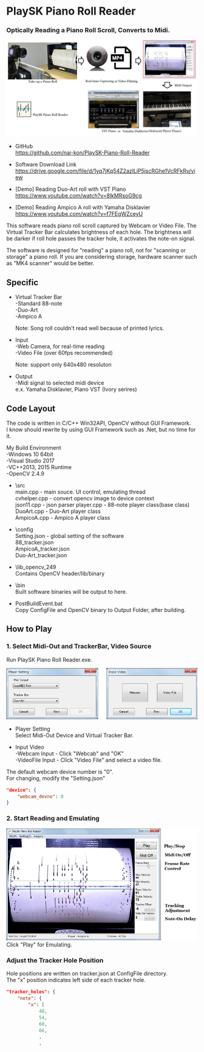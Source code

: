 # PlaySK Piano Roll Reader       
### Optically Reading a Piano Roll Scroll, Converts to Midi.

![Overall System](./docs/Overall_System.png)

- GitHub      
https://github.com/nai-kon/PlaySK-Piano-Roll-Reader

- Software Download Link  
https://drive.google.com/file/d/1yq7jKq54Z2azlLiP5jscRGhe1VcRFkRv/view


- [Demo] Reading Duo-Art roll with VST Piano   
https://www.youtube.com/watch?v=8lkMRsoG9cg
 

- [Demo] Reading Ampico A roll with Yamaha Disklavier     
https://www.youtube.com/watch?v=f7FEgWZceyU

This software reads piano roll scroll captured by Webcam or Video File. The Virtual Tracker Bar calculates brightness of each hole. The brightness will be darker if roll hole passes the tracker hole, it activates the note-on signal. 

The software is designed for "reading" a piano roll, not for "scanning or storage" a piano roll. If you are considering storage, hardware scanner such as "MK4 scanner" would be better. 

## Specific
- Virtual Tracker Bar   
    -Standard 88-note    
    -Duo-Art     
    -Ampico A

    Note: Song roll couldn't read well because of printed lyrics.

- Input     
    -Web Camera, for real-time reading         
    -Video File (over 60fps recommended)    

    Note: support only 640x480 resoluton

- Output    
    -Midi signal to selected midi device    
    e.x. Yamaha Disklavier, Piano VST (Ivory serires)
    
## Code Layout
The code is written in C/C++ Win32API, OpenCV without GUI Framework.  
I know should rewrite by using GUI Framework such as .Net, but no time for it.

My Build Environment    
-Windows 10 64bit    
-Visual Studio 2017     
-VC++2013, 2015 Runtime       
-OpenCV 2.4.9

- \src   
main.cpp - main souce. UI control, emulating thread       
cvhelper.cpp - convert opencv image to device context   
json11.cpp - json parser
player.cpp - 88-note player class(base class)       
DuoArt.cpp - Duo-Art player class     
AmpicoA.cpp - Ampico A player class

- \config       
Setting.json - global setting of the software   
88_tracker.json     
AmpicoA_tracker.json    
Duo-Art_tracker.json    

- \lib_opencv_249     
Contains OpenCV header/lib/binary

- \bin     
Built software binaries will be output to here.

- PostBuildEvent.bat      
Copy ConfigFile and OpenCV binary to Output Folder, after building.


## How to Play

### 1. Select Midi-Out and TrackerBar, Video Source

Run PlaySK Piano Roll Reader.exe.

![Player Setting](docs/Player_Setting.png)    
- Player Setting      
Select Midi-Out Device and Virtual Tracker Bar.

- Input Video     
-Webcam Input - Click "Webcab" and "OK"      
-VideoFile Input - Click "Video File" and select a video file.      

The default webcam device number is "0".     
For changing, modify the "Setting.json"      
```json
"device": {
    "webcam_devno": 0
}
```
### 2. Start Reading and Emulating

![Main U I](docs/MainUI.png)  
Click "Play" for Emulating.     

### Adjust the Tracker Hole Position    
Hole positions are written on tracker.json at ConfigFile directory.     
The "x" position indicates left side of each tracker hole.
```json
"tracker_holes": {
    "note": {
        "x": [
            48,
            54,
            60,
            66,
            ,
            ,
```


